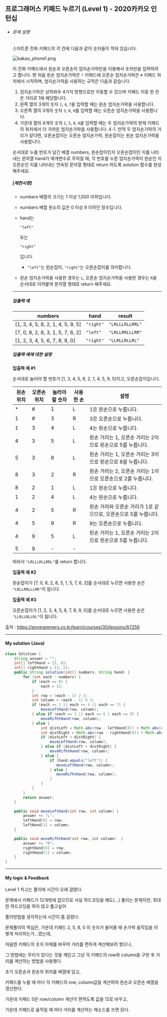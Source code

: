 ## 프로그래머스 키패드 누르기 (Level 1) - 2020카카오 인턴십

- ###### 문제 설명

  스마트폰 전화 키패드의 각 칸에 다음과 같이 숫자들이 적혀 있습니다.

  ![kakao_phone1.png](https://grepp-programmers.s3.ap-northeast-2.amazonaws.com/files/production/4b69a271-5f4a-4bf4-9ebf-6ebed5a02d8d/kakao_phone1.png)

  이 전화 키패드에서 왼손과 오른손의 엄지손가락만을 이용해서 숫자만을 입력하려고 합니다.
  맨 처음 왼손 엄지손가락은 `*` 키패드에 오른손 엄지손가락은 `#` 키패드 위치에서 시작하며, 엄지손가락을 사용하는 규칙은 다음과 같습니다.

  1. 엄지손가락은 상하좌우 4가지 방향으로만 이동할 수 있으며 키패드 이동 한 칸은 거리로 1에 해당합니다.
  2. 왼쪽 열의 3개의 숫자 `1`, `4`, `7`을 입력할 때는 왼손 엄지손가락을 사용합니다.
  3. 오른쪽 열의 3개의 숫자 `3`, `6`, `9`를 입력할 때는 오른손 엄지손가락을 사용합니다.
  4. 가운데 열의 4개의 숫자 `2`, `5`, `8`, `0`을 입력할 때는 두 엄지손가락의 현재 키패드의 위치에서 더 가까운 엄지손가락을 사용합니다.
     4-1. 만약 두 엄지손가락의 거리가 같다면, 오른손잡이는 오른손 엄지손가락, 왼손잡이는 왼손 엄지손가락을 사용합니다.

  순서대로 누를 번호가 담긴 배열 numbers, 왼손잡이인지 오른손잡이인 지를 나타내는 문자열 hand가 매개변수로 주어질 때, 각 번호를 누른 엄지손가락이 왼손인 지 오른손인 지를 나타내는 연속된 문자열 형태로 return 하도록 solution 함수를 완성해주세요.

  ##### **[제한사항]**

  - numbers 배열의 크기는 1 이상 1,000 이하입니다.

  - numbers 배열 원소의 값은 0 이상 9 이하인 정수입니다.

  - hand는

     

    ```
    "left"
    ```

     

    또는

     

    ```
    "right"
    ```

     

    입니다.

    - `"left"`는 왼손잡이, `"right"`는 오른손잡이를 의미합니다.

  - 왼손 엄지손가락을 사용한 경우는 `L`, 오른손 엄지손가락을 사용한 경우는 `R`을 순서대로 이어붙여 문자열 형태로 return 해주세요.

  ------

  ##### **입출력 예**

  | numbers                           | hand      | result          |
  | --------------------------------- | --------- | --------------- |
  | [1, 3, 4, 5, 8, 2, 1, 4, 5, 9, 5] | `"right"` | `"LRLLLRLLRRL"` |
  | [7, 0, 8, 2, 8, 3, 1, 5, 7, 6, 2] | `"left"`  | `"LRLLRRLLLRR"` |
  | [1, 2, 3, 4, 5, 6, 7, 8, 9, 0]    | `"right"` | `"LLRLLRLLRL"`  |

  ##### **입출력 예에 대한 설명**

  **입출력 예 #1**

  순서대로 눌러야 할 번호가 [1, 3, 4, 5, 8, 2, 1, 4, 5, 9, 5]이고, 오른손잡이입니다.

  | 왼손 위치 | 오른손 위치 | 눌러야 할 숫자 | 사용한 손 | 설명                                                         |
  | --------- | ----------- | -------------- | --------- | ------------------------------------------------------------ |
  | *         | #           | 1              | L         | 1은 왼손으로 누릅니다.                                       |
  | 1         | #           | 3              | R         | 3은 오른손으로 누릅니다.                                     |
  | 1         | 3           | 4              | L         | 4는 왼손으로 누릅니다.                                       |
  | 4         | 3           | 5              | L         | 왼손 거리는 1, 오른손 거리는 2이므로 왼손으로 5를 누릅니다.  |
  | 5         | 3           | 8              | L         | 왼손 거리는 1, 오른손 거리는 3이므로 왼손으로 8을 누릅니다.  |
  | 8         | 3           | 2              | R         | 왼손 거리는 2, 오른손 거리는 1이므로 오른손으로 2를 누릅니다. |
  | 8         | 2           | 1              | L         | 1은 왼손으로 누릅니다.                                       |
  | 1         | 2           | 4              | L         | 4는 왼손으로 누릅니다.                                       |
  | 4         | 2           | 5              | R         | 왼손 거리와 오른손 거리가 1로 같으므로, 오른손으로 5를 누릅니다. |
  | 4         | 5           | 9              | R         | 9는 오른손으로 누릅니다.                                     |
  | 4         | 9           | 5              | L         | 왼손 거리는 1, 오른손 거리는 2이므로 왼손으로 5를 누릅니다.  |
  | 5         | 9           | -              | -         |                                                              |

  따라서 `"LRLLLRLLRRL"`를 return 합니다.

  **입출력 예 #2**

  왼손잡이가 [7, 0, 8, 2, 8, 3, 1, 5, 7, 6, 2]를 순서대로 누르면 사용한 손은 `"LRLLRRLLLRR"`이 됩니다.

  **입출력 예 #3**

  오른손잡이가 [1, 2, 3, 4, 5, 6, 7, 8, 9, 0]를 순서대로 누르면 사용한 손은 `"LLRLLRLLRL"`이 됩니다.

출처 : https://programmers.co.kr/learn/courses/30/lessons/67256



---



#### My solution (Java)

```java
class Solution {
    String answer = "";
    int[] leftHand = {3, 0};
    int[] rightHand = {3, 2};
    public String solution(int[] numbers, String hand) {
        for (int each : numbers) {
            if (each == 0) {
                each = 11;
            }
            int row = (each - 1) / 3;
            int column = (each - 1) % 3;
            if (each == 1 || each == 4 || each == 7) {
                moveLeftHand(row, column);
            } else if (each == 3 || each == 6 | each == 9) {
                moveRifhtHand(row, column);
            } else {
                int distLeft = Math.abs(row - leftHand[0]) + Math.abs(column - leftHand[1]);
                int distRight = Math.abs(row - rightHand[0]) + Math.abs(column - rightHand[1]);
                if (distLeft < distRight) {
                    moveLeftHand(row, column);
                } else if (distLeft > distRight) {
                    moveRifhtHand(row, column);
                } else {
                    if (hand.equals("left")) {
                       moveLeftHand(row, column);
                    } else {
                       moveRifhtHand(row, column);
                    }
                }
            }
        }
        return answer;
    }

    public void moveLeftHand(int row, int column) {
        answer += "L";
        leftHand[0] = row;
        leftHand[1] = column;
    }

    public void moveRifhtHand(int row, int column)  {
        answer += "R";
        rightHand[0] = row;
        rightHand[1] = column;
    }
}
```

---



#### My logic & Feedback

Level 1 치고는 풀이에 시간이 오래 걸렸다.

문제에서 키패드가 12개밖에 없으므로 사실 하드코딩을 해도(...) 풀리는 문제지만, 최대한 하드코딩을 하지 않고 풀고싶어

풀이방법을 생각하는데 시간이 좀 걸렸다.

문제풀이의 핵심은, 가운데 키패드 2, 5, 8, 0 의 숫자가 들어올 때 손가락 움직임을 어떻게 처리하는가...였는데, 

처음엔 키패드의 숫자 자체를 바꾸어 거리를 편하게 계산해보려 했으나, 

그 방법에는 무리가 있다는 것을 깨닫고 그냥 각 키패드의 row와 column을 구한 후 거리를 계산하는 방법을 사용했다.

초기 오른손과 왼손의 위치를 배열에 담고,

키패드를 누를 때 마다 각 키패드의 row, column값을 계산하여 왼손과 오른손 배열을 갱신한다.

가운데 키패드 0은 row/column 계산이 편하도록 값을 12로 바꾸고,

가운데 키패드로 움직일 때 마다 거리를 계산하는 메소드를 쓰면 된다.

